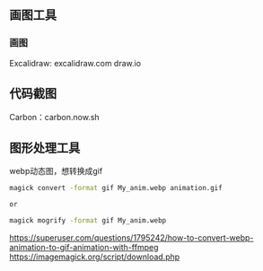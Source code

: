 ## 画图工具

### 画图
Excalidraw: excalidraw.com
draw.io

## 代码截图

Carbon：carbon.now.sh

## 图形处理工具

webp动态图，想转换成gif

```bash
magick convert -format gif My_anim.webp animation.gif

or

magick mogrify -format gif My_anim.webp
```
https://superuser.com/questions/1795242/how-to-convert-webp-animation-to-gif-animation-with-ffmpeg
https://imagemagick.org/script/download.php